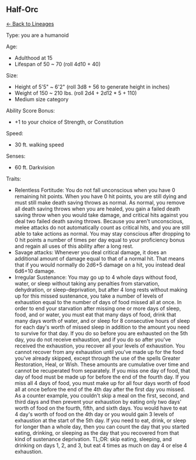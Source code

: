 ## Half-Orc

[<- Back to Lineages](index.md)

Type: you are a humanoid

Age:

- Adulthood at 15
- Lifespan of 50 ~ 70 (roll 4d10 + 40)

Size:

- Height of 5'5" ~ 6'2" (roll 3d8 + 56 to generate height in inches)
- Weight of 150 ~ 210 lbs. (roll 2d4 + 2d12 * 5 + 110)
- Medium size category

Ability Score Bonus:

- +1 to your choice of Strength, or Constitution

Speed:

- 30 ft. walking speed

Senses:

- 60 ft. Darkvision

Traits:

- Relentless Fortitude: You do not fall unconscious when you have 0 remaining hit points. When you have 0 hit points, you are still dying and must still make death saving throws as normal. As normal, you remove all death saving throws when you are healed, you gain a failed death saving throw when you would take damage, and critical hits against you deal two failed death saving throws. Because you aren't unconscious, melee attacks do not automatically count as critical hits, and you are still able to take actions as normal. You may stay conscious after dropping to 0 hit points a number of times per day equal to your proficiency bonus and regain all uses of this ability after a long rest.
- Savage attacks: Whenever you deal critical damage, it does an additional amount of damage equal to that of a normal hit. That means that if you would normally do 2d6+5 damage on a hit, you instead deal 6d6+10 damage.
- Irregular Sustenance: You may go up to 4 whole days without food, water, or sleep without taking any penalties from starvation, dehydration, or sleep-deprivation, but after 4 long rests without making up for this missed sustenance, you take a number of levels of exhaustion equal to the number of days of food missed all at once. In order to end your starvation after missing one or more days of sleep, food, and or water, you must eat that many days of food, drink that many days worth of water, and or sleep for 8 consecutive hours of sleep for each day's worth of missed sleep in addition to the amount you need to survive for that day. If you do so before you are exhausted on the 5th day, you do not receive exhaustion, and if you do so after you've received the exhaustion, you recover all your levels of exhaustion. You cannot recover from any exhaustion until you've made up for the food you've already skipped, except through the use of the spells Greater Restoration, Heal, or Wish. These amounts are cumulative over time and cannot be recuperated from separately. If you miss one day of food, that day of food must be made up for before the end of the fourth day. If you miss all 4 days of food, you must make up for all four days worth of food all at once before the end of the 4th day after the first day you missed. As a counter example, you couldn't skip a meal on the first, second, and third days and then prevent your exhaustion by eating only two days' worth of food on the fourth, fifth, and sixth days. You would have to eat 4 day's worth of food on the 4th day or you would gain 3 levels of exhaustion at the start of the 5th day. If you need to eat, drink, or sleep for longer than a whole day, then you can count the day that you started eating, drinking, or sleeping as the day that you recovered from that kind of sustenance deprivation. TL;DR: skip eating, sleeping, and drinking on days 1, 2, and 3, but eat 4 times as much on day 4 or else 4 exhaustion.
